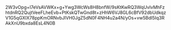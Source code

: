 2W3vOpg+I7eVsAVWKx+g+Ywg3WcWs8H8bnfW/9sKtKwRQ3WqUvlvMhFzhtdnRQ2QujtVeeFLheEvb+PtKskQTwGnd8t+zHhW6VJ8GL6cBfV92dbUdkqzV1G5qGXlX78ppKmORNvbJIVH0JgZ5dN0F4NH4u2a4N/yOs+vw5Bdl5Iq3RAkXnU9bxda8EsL4N0B

